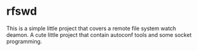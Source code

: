 # rfswd
This is a simple little project that covers a remote file system watch deamon. A cute little project that contain autoconf tools and some socket programming. 
